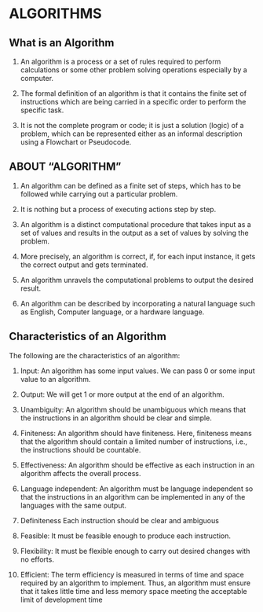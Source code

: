 # ALGORITHMS

## What is an Algorithm
1. An algorithm is a process or a set of rules required to perform calculations or some
other problem solving operations especially by a computer.

2. The formal definition of an algorithm is that it contains the finite set of instructions
which are being carried in a specific order to perform the specific task.

3. It is not the complete program or code; it is just a solution (logic) of a problem, which
can be represented either as an informal description using a Flowchart or
Pseudocode.

## ABOUT “ALGORITHM”
1. An algorithm can be defined as a finite set of steps, which has to be followed while carrying out a
particular problem.

2. It is nothing but a process of executing actions step by step.

3. An algorithm is a distinct computational procedure that takes input as a set of values and results
in the output as a set of values by solving the problem.

4. More precisely, an algorithm is correct, if, for each input instance, it gets the correct output and
gets terminated.

5. An algorithm unravels the computational problems to output the desired result.

6. An algorithm can be described by incorporating a natural language such as English, Computer
language, or a hardware language.

## Characteristics of an Algorithm
The following are the characteristics of an algorithm:

1. Input: An algorithm has some input values. We can pass 0 or some input value to an
algorithm.

2. Output: We will get 1 or more output at the end of an algorithm.

3. Unambiguity: An algorithm should be unambiguous which means that the
instructions in an algorithm should be clear and simple.

4. Finiteness: An algorithm should have finiteness. Here, finiteness means that the
algorithm should contain a limited number of instructions, i.e., the instructions
should be countable.

5. Effectiveness: An algorithm should be effective as each instruction in an algorithm
affects the overall process.

6. Language independent: An algorithm must be language independent so that the
instructions in an algorithm can be implemented in any of the languages with the
same output.

7. Definiteness Each instruction should be clear and ambiguous

8. Feasible: It must be feasible enough to produce each instruction.

9. Flexibility: It must be flexible enough to carry out desired changes with no efforts.

10. Efficient: The term efficiency is measured in terms of time and space required by an
algorithm to implement. Thus, an algorithm must ensure that it takes little time and
less memory space meeting the acceptable limit of development time
